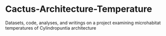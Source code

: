 # Cactus-Architecture-Temperature
Datasets, code, analyses, and writings on a project examining microhabitat temperatures of Cylindropuntia architecture 
